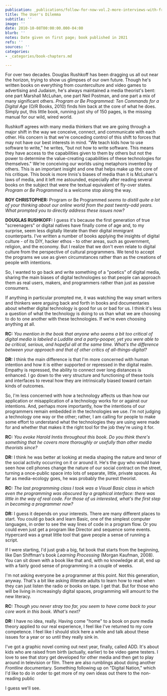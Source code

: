 ```yaml
---
publication: _publications/follow-for-now-vol.2-more-interviews-with-friends-and-heroes.md
title: The User's Dilemma
subtitle: ''
image: ''
date: 2010-10-08T00:00:00.000-04:00
blurb: ''
notes: Date given on first page; book published in 2021
refs: ''
sources: ''
categories:
- _categories/book-chapters.md

---
```

For over two decades. Douglas Rushkoff has been dragging us all out near the horizon, trying to show us glimpses of our own future. Though he's written books on everything from counterculture and video games to advertising and Judaism, he's always maintained a media theorist's bent: one part Marshall McLuhan, one part Neil Postman, and one part a mix of many significant others. _Program or Be Programmed: Ten Commands for a Digital Age_ (O/R Books, 2010) finds him back at the core of what he does. Simply put, this little book, running just shy of 150 pages, is the missing manual for our wild, wired world.

Rushkoff agrees with many media thinkers that we are going through a major shift in the way we conceive, connect, and communicate with each other. His concern is that we're conceding control of this shift to forces that may not have our best interests in mind. "We teach kids how to use software to write," he writes, "but not how to write software. This means they have access to the capabilities given to them by others but not the power to determine the value-creating capabilities of these technologies for themselves." We're conceiving our worlds using metaphors invented by others. This is an important insight and one that helps make up the core of his critique. This book is more Innis's biases of media than it is McLuhan's laws of media, and it left me astounded, especially after reading several books on the subject that were the textual equivalent of fly-over states. _Program or Be Programmed_ is a welcome stop along the way.

**ROY CHRISTOPHER:** Program or Be Programmed _seems to distill quite a lot of your thinking about our online world from the past twenty-odd years. What prompted you to directly address these issues now?_

**DOUGLAS RUSHKOFF:** I guess it's because the first generation of true "screenagers" or digital natives have finally come of age and, to my surprise, seem less digitally literate than their digital immigrant counterparts. I've written a number of books applying the insights of digital culture - of its DIY, hacker ethos - to other areas, such as government, religion, and the economy. But I realize that we don't even relate to digital culture from the perspective of cultural programmers. We tend to accept the programs we use as given circumstances rather than as the creations of people with intentions.

So, I wanted to go back and write something of a "poetics" of digital media, sharing the main biases of digital technologies so that people can approach them as real users, makers, and programmers rather than just as passive consumers.

If anything in particular prompted me, it was watching the way smart writers and thinkers were arguing back and forth in books and documentaries about whether digital technology is good for us or bad for us. I think it's less a question of what the technology is doing to us than what we are choosing to do to one another with these technologies. If we're even choosing anything at all.

**RC:** _You mention in the book that anyone who seems a bit too critical of digital media is labeled a Luddite and a party-pooper, yet you were able to be critical, serious, and hopeful all at the same time. What's the difference between your approach and that of other critics of all-things-digital?_

**DR:** I think the main difference is that I'm more concerned with human intention and how it is either supported or repressed in the digital realm. Empathy is repressed, the ability to connect over long distances is enhanced. I go down to the very structure and functioning of these tools and interfaces to reveal how they are intrinsically biased toward certain kinds of outcomes.

So, I'm less concerned with how a technology affects us than how our application or misapplication of a technology works for or against our intentions. And, perhaps more importantly, how the intentions of our programmers remain embedded in the technologies we use. I'm not judging a technology one way or the other; rather, I am calling for people to make some effort to understand what the technologies they are using were made for and whether that makes it the right tool for the job they're using it for.

**RC:** _You evoke Harold Inntis throughout this book. Do you think there's something that he covers more thoroughly or usefully than other media theorists since?_

**DR:** I think he was better at looking at media shaping the nature and tenor of the social activity occurring on it or around it. He's the guy who would have seen how cell phones change the nature of our social contract on the street, turning a once-public space into lots of separate, little, private spaces. As far as media-ecology goes, he was probably the purest theorist.

**RC:** _The last programming class I took was a Visual Basic class in which even the programming was obscured by a graphical interface: there was little in the way of real code. For those of us interested, what's the first step in becoming a programmer now?_

**DR:** I guess it depends on your interests. There are many different places to start. You could go back and learn Basic, one of the simplest computer languages, in order to see the way lines of code in a program flow. Or you could even just get a program like Director and sequence some events. Hypercard was a great little tool that gave people a sense of running a script.

If I were starting, I'd just grab a big, fat book that starts from the beginning, like Dan Shiffman's book _Learning Processing_ (Morgan Kaufman, 2008). You can sit down with a book like that and, with no knowledge at all, end up with a fairly good sense of programming in a couple of weeks.

I'm not asking everyone be a programmer at this point. Not this generation, anyway. That's a bit like asking illiterate adults to learn how to read when they can just listen the radio or books on tape. I get that. But for those who will be living in increasingly digital spaces, programming will amount to the new literacy.

**RC:** _Though you never stray too far, you seem to have come back to your core work in this book. What's next?_

**DR:** I have no idea, really. Having come "home" to a book on pure media theory applied to our real experience, I feel like I've returned to my core competence. I feel like I should stick here a while and talk about these issues for a year or so until they really sink in.

I've got a graphic novel coming out next year, finally, called ADD. It's about kids who are raised from birth (actually, earlier) to be video game testers. I love to see that story get developed for other media and then get to play around in television or film. There are also rumblings about doing another _Frontline_ documentary. Something following up on "Digital Nation," which I'd like to do in order to get more of my own ideas out there to the non-reading public

I guess we'll see.